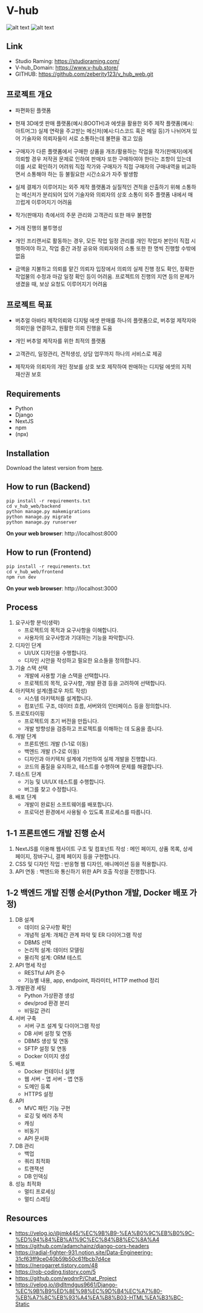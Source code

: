 # V-hub 
![alt text](v_hub_readme_img1.png)
![alt text](v_hub_readme_img2.png)
## Link
- Studio Raming: https://studioraming.com/
- V-hub_Domain: https://www.v-hub.store/
- GITHUB: https://github.com/zeberity123/v_hub_web.git

## 프로젝트 개요
- 파편화된 플랫폼
- 현재 3D에셋 판매 플랫폼(예시:BOOTH)과 에셋을 활용한 외주 제작 플랫폼(예시:아트머그) 실제 연락을 주고받는 메신저(예시:디스코드 혹은 메일 등)가 나뉘어져 있어 기술자와 의뢰자들이 서로 소통하는데 불편을 겪고 있음

- 구매자가 다른 플랫폼에서 구매한 상품을 개조/활용하는 작업을 작가(판매자)에게 의뢰할 경우 저작권 문제로 인하여 판매자 또한 구매하여야 한다는 조항이 있는데 이를 서로 확인하기 어려워 직접 작가와 구매자가 직접 구매자의 구매내역을 비교하면서 소통해야 하는 등 불필요한 시간소요가 자주 발생함

- 실제 결제가 이루어지는 외주 제작 플랫폼과 실질적인 견적을 산출하기 위해 소통하는 메신저가 분리되어 있어 기술자와 의뢰자의 상호 소통이 외주 플랫폼 내에서 매끄럽게 이루어지기 어려움

- 작가(판매자) 측에서의 주문 관리와 고객관리 또한 매우 불편함

- 거래 진행의 불투명성
- 개인 프리랜서로 활동하는 경우, 모든 작업 일정 관리를 개인 작업자 본인이 직접 시행하여야 하고, 작업 중간 과정 공유와 의뢰자와의 소통 또한 한 명씩 진행할 수밖에 없음

- 금액을 지불하고 의뢰를 맡긴 의뢰자 입장에서 의뢰의 실제 진행 정도 확인, 정확한 작업물의 수정과 마감 일정 확인 등이 어려움. 프로젝트의 진행의 지연 등의 문제가 생겼을 때, 보상 요청도 이루어지기 어려움

## 프로젝트 목표
- 버추얼 아바타 제작의뢰와 디지털 에셋 판매를 하나의 플랫폼으로,
버추얼 제작자와 의뢰인을 연결하고, 원활한 의뢰 진행을 도움
- 개인 버추얼 제작자를 위한 최적의 플랫폼

-	고객관리, 일정관리, 견적생성, 상담 업무까지 하나의 서비스로 제공
-	제작자와 의뢰자의 개인 정보를 상호 보호 제작하여 판매하는 디지털 에셋의 지적 재산권 보호

## Requirements
- Python
- Django
- NextJS
- npm
- (npx)

## Installation
Download the latest version from [here](https://github.com/zeberity123/v_hub_web.git).

## How to run (Backend)
```
pip install -r requirements.txt
cd v_hub_web/backend
python manage.py makemigrations
python manage.py migrate
python manage.py runserver
```
**On your web browser**: http://localhost:8000

## How to run (Frontend)
```
pip install -r requirements.txt
cd v_hub_web/frontend
npm run dev
```
**On your web browser**: http://localhost:3000

## Process
1. 요구사항 분석(생략)
    - 프로젝트의 목적과 요구사항을 이해합니다.
    - 사용자의 요구사항과 기대하는 기능을 파악합니다.
2. 디자인 단계
    - UI/UX 디자인을 수행합니다.
    - 디자인 시안을 작성하고 필요한 요소들을 정의합니다.
3. 기술 스택 선택
    - 개발에 사용할 기술 스택을 선택합니다.
    - 프로젝트의 목적, 요구사항, 개발 환경 등을 고려하여 선택합니다.
4. 아키텍처 설계(플로우 차트 작성)
    - 시스템 아키텍처를 설계합니다.
    - 컴포넌트 구조, 데이터 흐름, 서버와의 인터페이스 등을 정의합니다.
5. 프로토타이핑
    - 프로젝트의 초기 버전을 만듭니다.
    - 개발 방향성을 검증하고 프로젝트를 이해하는 데 도움을 줍니다.
6. 개발 단계
    - 프론트엔드 개발 (1-1로 이동)
    - 백엔드 개발 (1-2로 이동)
    - 디자인과 아키텍처 설계에 기반하여 실제 개발을 진행합니다.
    - 코드의 품질을 유지하고, 테스트를 수행하며 문제를 해결합니다.
7. 테스트 단계
    - 기능 및 UI/UX 테스트를 수행합니다.
    - 버그를 찾고 수정합니다.
8. 배포 단계
    - 개발이 완료된 소프트웨어를 배포합니다.
    - 프로덕션 환경에서 사용될 수 있도록 프로세스를 따릅니다.
## 1-1 프론트엔드 개발 진행 순서
1. NextJS를 이용해 웹사이트 구조 및 컴포넌트 작성 : 메인 페이지, 상품 목록, 상세 페이지, 장바구니, 결제 페이지 등을 구현합니다.
2. CSS 및 디자인 작업 : 반응형 웹 디자인, 애니메이션 등을 적용합니다.
3. API 연동 : 백엔드와 통신하기 위한 API 호출 작성을 진행합니다.
## 1-2 백엔드 개발 진행 순서(Python 개발, Docker 배포 가정)
1. DB 설계
    - 데이터 요구사항 확인
    - 개념적 설계: 개체간 관계 파악 및 ER 다이어그램 작성
    - DBMS 선택
    - 논리적 설계: 데이터 모델링
    - 물리적 설계: ORM 테스트
2. API 명세 작성
    - RESTful API 준수
    - 기능별 내용, app, endpoint, 파라미터, HTTP method 정리
3. 개발환경 세팅
    - Python 가상환경 생성
    - dev/prod 환경 분리
    - 비밀값 관리
4. 서버 구축
    - 서버 구조 설계 및 다이어그램 작성
    - DB 서버 설정 및 연동
    - DBMS 생성 및 연동
    - SFTP 설정 및 연동
    - Docker 이미지 생성
5. 배포
    - Docker 컨테이너 실행
    - 웹 서버 - 앱 서버 - 앱 연동
    - 도메인 등록
    - HTTPS 설정
6. API
    - MVC 패턴 기능 구현
    - 로깅 및 에러 추적
    - 캐싱
    - 비동기
    - API 문서화
7. DB 관리
    - 백업
    - 쿼리 최적화
    - 트랜잭션
    - DB 인덱싱
8. 성능 최적화
    - 멀티 프로세싱
    - 멀티 스레딩

## Resources
- https://velog.io/@jmk445/%EC%9B%B9-%EA%B0%9C%EB%B0%9C-%ED%94%84%EB%A1%9C%EC%84%B8%EC%8A%A4
- https://github.com/adamchainz/django-cors-headers
- https://radial-fighter-931.notion.site/Data-Engineering-31cf63ff9ce040b59b50c61fbcb7d4ce
- https://nerogarret.tistory.com/48
- https://rob-coding.tistory.com/5
- https://github.com/wodnrP/Chat_Project
- https://velog.io/@dltmdgus9661/Django-%EC%9B%B9%ED%8E%98%EC%9D%B4%EC%A7%80-%EB%A7%8C%EB%93%A4%EA%B8%B03-HTML%EA%B3%BC-Static